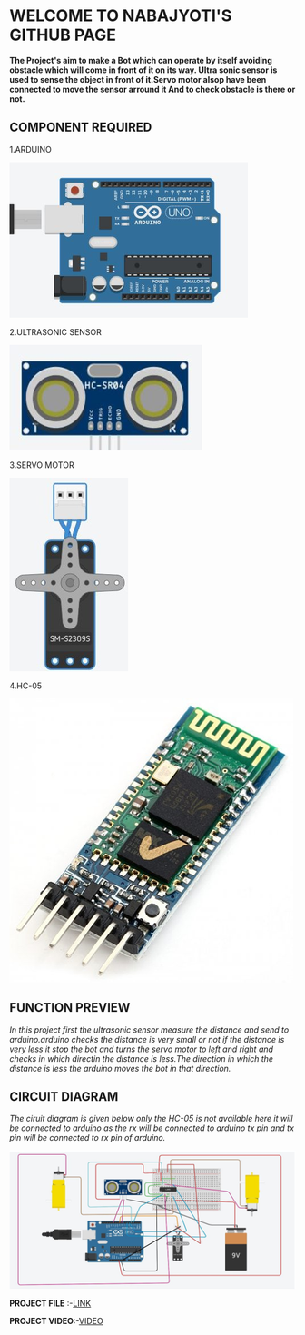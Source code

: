 <h1>WELCOME TO NABAJYOTI'S GITHUB PAGE</h1>

**The Project's aim to make a Bot which can operate by itself avoiding obstacle
  which will come in front of it on its way. Ultra sonic sensor is used to 
  sense the object in front of it.Servo motor alsop have been connected to 
  move the sensor arround it And to check obstacle is there or not.**
  

<h2>COMPONENT REQUIRED</h2>

1.ARDUINO
   
![ard](/photo/23.JPG)
   
2.ULTRASONIC SENSOR
 
![UR](/photo/29.JPG)
 
3.SERVO MOTOR
 
![se](/photo/25.jpg)
 
4.HC-05
 
![hc](/photo/28.jpg)
 

<h2>FUNCTION PREVIEW</h2>

*In this project first the ultrasonic sensor measure the distance and send to arduino.arduino checks
the distance is very small or not if the distance is very less it stop the bot and turns the servo
motor to left and right and checks in which directin the distance is less.The direction in which 
the distance is less the arduino moves the bot in that direction.*

<h2>CIRCUIT DIAGRAM</h2>

*The ciruit diagram is given below only the HC-05 is not available here it will be connected to arduino
as the rx will be connected to arduino tx pin and tx pin will be connected to rx pin of arduino.*

![cir](/photo/final_auto.JPG)
  
**PROJECT FILE** :-[LINK](https://github.com/Nabajyotighosh/OBSTACLE-AVOIDING-BOT-USING-ARDUINO)

**PROJECT VIDEO**:-[VIDEO](https://youtu.be/3r-Z65ce6uw)
